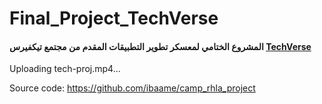 # Final_Project_TechVerse

<h4> المشروع الختامي لمعسكر تطوير التطبيقات المقدم من مجتمع تيكفيرس <a href="https://twitter.com/TechVerseSA">TechVerse</a>
</h4>


Uploading tech-proj.mp4…


Source code:
https://github.com/ibaame/camp_rhla_project
